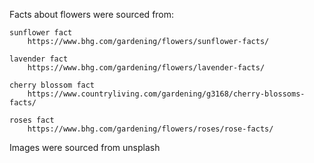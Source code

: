 Facts about flowers were sourced from:

    sunflower fact
    	https://www.bhg.com/gardening/flowers/sunflower-facts/

    lavender fact
    	https://www.bhg.com/gardening/flowers/lavender-facts/

    cherry blossom fact
    	https://www.countryliving.com/gardening/g3168/cherry-blossoms-facts/

    roses fact
    	https://www.bhg.com/gardening/flowers/roses/rose-facts/

Images were sourced from unsplash
